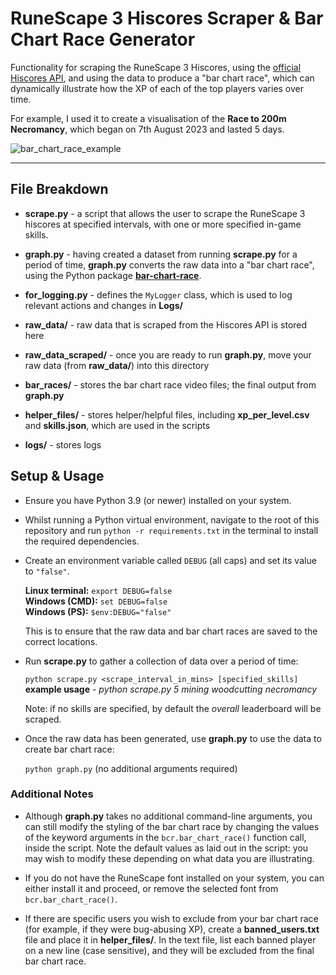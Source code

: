 # RuneScape 3 Hiscores Scraper & Bar Chart Race Generator

Functionality for scraping the RuneScape 3 Hiscores, using the [official Hiscores API](https://runescape.wiki/w/Application_programming_interface#Hiscores), and using the data to produce a "bar chart race", which can dynamically illustrate how the XP of each of the top players varies over time.

For example, I used it to create a visualisation of the **Race to 200m Necromancy**, which began on 7th August 2023 and lasted 5 days.

![bar_chart_race_example](https://github.com/codeogram/rs-hiscores-scraper/assets/87808600/eb7c6281-b0a2-42d4-9e8e-83fece1907d3)

---

## File Breakdown

- **scrape.py** - a script that allows the user to scrape the RuneScape 3 hiscores at specified intervals, with one or more specified in-game skills.

- **graph.py** - having created a dataset from running **scrape.py** for a period of time, **graph.py** converts the raw data into a "bar chart race", using the Python package **[bar-chart-race](https://pypi.org/project/bar-chart-race/)**.

- **for_logging.py** - defines the `MyLogger` class, which is used to log relevant actions and changes in **Logs/**

- **raw_data/** - raw data that is scraped from the Hiscores API is stored here

- **raw_data_scraped/** - once you are ready to run **graph.py**, move your raw data (from **raw_data/**) into this directory

- **bar_races/** - stores the bar chart race video files; the final output from **graph.py**

- **helper_files/** - stores helper/helpful files, including **xp_per_level.csv** and **skills.json**, which are used in the scripts

- **logs/** - stores logs

## Setup & Usage

- Ensure you have Python 3.9 (or newer) installed on your system.

- Whilst running a Python virtual environment, navigate to the root of this repository and run `python -r requirements.txt` in the terminal to install the required dependencies.

- Create an environment variable called `DEBUG` (all caps) and set its value to `"false"`.

  **Linux terminal:** `export DEBUG=false`<br>
  **Windows (CMD):** `set DEBUG=false`<br>
  **Windows (PS):** `$env:DEBUG="false"`<br>

  This is to ensure that the raw data and bar chart races are saved to the correct locations.

- Run **scrape.py** to gather a collection of data over a period of time:

  `python scrape.py <scrape_interval_in_mins> [specified_skills]`<br>
  **example usage** - _python scrape.py 5 mining woodcutting necromancy_

  Note: if no skills are specified, by default the _overall_ leaderboard will be scraped.

- Once the raw data has been generated, use **graph.py** to use the data to create bar chart race:

  `python graph.py` (no additional arguments required)<br>

### Additional Notes

- Although **graph.py** takes no additional command-line arguments, you can still modify the styling of the bar chart race by changing the values of the keyword arguments in the `bcr.bar_chart_race()` function call, inside the script. Note the default values as laid out in the script: you may wish to modify these depending on what data you are illustrating.

- If you do not have the RuneScape font installed on your system, you can either install it and proceed, or remove the selected font from `bcr.bar_chart_race()`.

- If there are specific users you wish to exclude from your bar chart race (for example, if they were bug-abusing XP), create a **banned_users.txt** file and place it in **helper_files/**. In the text file, list each banned player on a new line (case sensitive), and they will be excluded from the final bar chart race.
